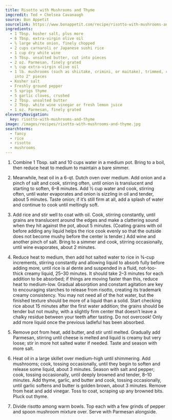 ```yaml
---
title: Risotto with Mushrooms and Thyme
imgcredit: Ted + Chelsea Cavanaugh
source: Bon Appetit
sourcelink: https://www.bonappetit.com/recipe/risotto-with-mushrooms-and-thyme
ingredients:
  - 1 Tbsp. kosher salt, plus more
  - 6 Tbsp. extra-virgin olive oil
  - ½ large white onion, finely chopped
  - 2 cups carnaroli or Japanese sushi rice
  - 1 cup dry white wine
  - 5 Tbsp. unsalted butter, cut into pieces
  - 2 oz. Parmesan, finely grated
  - ¼ cup extra-virgin olive oil
  - 1 lb. mushrooms (such as shiitake, crimini, or maitake), trimmed, caps torn
    into 2" pieces
  - Kosher salt
  - Freshly ground pepper
  - 5 sprigs thyme
  - 5 garlic cloves, crushed
  - 2 Tbsp. unsalted butter
  - 2 Tbsp. white wine vinegar or fresh lemon juice
  - 1 oz. Parmesan, finely grated
eleventyNavigation:
  key: risotto-with-mushrooms-and-thyme
image: /images/recipes/risotto-with-mushrooms-and-thyme.jpg
searchterms:
  - fancy
  - rice
  - risotto
  - mushrooms
---
```


1. Combine 1 Tbsp. salt and 10 cups water in a medium pot. Bring to a boil, then reduce heat to medium to maintain a bare simmer.

2. Meanwhile, heat oil in a 6-qt. Dutch oven over medium. Add onion and a pinch of salt and cook, stirring often, until onion is translucent and starting to soften, 6–8 minutes. Add ½ cup water and cook, stirring often, until water evaporates and onion is sizzling in oil and tender, about 5 minutes. Taste onion; if it’s still firm at all, add a splash of water and continue to cook until meltingly soft.

3. Add rice and stir well to coat with oil. Cook, stirring constantly, until grains are translucent around the edges and make a clattering sound when they hit against the pot, about 5 minutes. (Coating grains with oil before adding any liquid helps the rice cook evenly so that the outside does not become mushy before the center is tender.) Add wine and another pinch of salt. Bring to a simmer and cook, stirring occasionally, until wine evaporates, about 2 minutes.

4. Reduce heat to medium, then add hot salted water to rice in ¾-cup increments, stirring constantly and allowing liquid to absorb fully before adding more, until rice is al dente and suspended in a fluid, not-too-thick creamy liquid, 25–30 minutes. It should take 2–3 minutes for each addition to be absorbed; if things are moving faster than this, reduce heat to medium-low. Gradual absorption and constant agitation are key to encouraging starches to release from risotto, creating its trademark creamy consistency. You may not need all of the hot water, but the finished texture should be more of a liquid than a solid. Start checking rice about 15 minutes after the first water addition; the grains should be tender but not mushy, with a slightly firm center that doesn’t leave a chalky residue between your teeth after tasting. Do not overcook! Only add more liquid once the previous ladleful has been absorbed.

5. Remove pot from heat, add butter, and stir until melted. Gradually add Parmesan, stirring until cheese is melted and liquid is creamy but very loose; stir in more hot salted water if needed. Taste and season with more salt.

6. Heat oil in a large skillet over medium-high until shimmering. Add mushrooms; cook, tossing occasionally, until they begin to soften and release some liquid, about 3 minutes. Season with salt and pepper; cook, tossing occasionally, until deeply browned and tender, 8–10 minutes. Add thyme, garlic, and butter and cook, tossing occasionally, until garlic softens and butter is golden brown, about 3 minutes. Remove from heat and add vinegar. Toss to coat, scraping up any browned bits. Pluck out thyme.

7. Divide risotto among warm bowls. Top each with a few grinds of pepper and spoon mushroom mixture over. Serve with Parmesan alongside.
